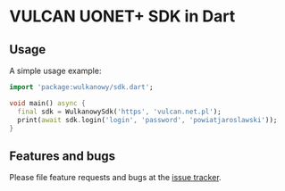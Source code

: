 # VULCAN UONET+ SDK in Dart

## Usage

A simple usage example:

```dart
import 'package:wulkanowy/sdk.dart';

void main() async {
  final sdk = WulkanowySdk('https', 'vulcan.net.pl');
  print(await sdk.login('login', 'password', 'powiatjaroslawski'));
}
```

## Features and bugs

Please file feature requests and bugs at the [issue tracker][tracker].

[tracker]: https://github.com/wulkanowy/sdk-dart/issues
